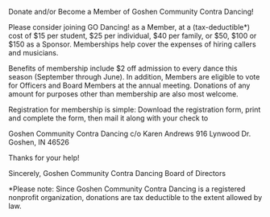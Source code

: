---
---

Donate and/or Become a Member of 
Goshen Community Contra Dancing!

Please consider joining GO Dancing! as a Member, at a (tax-deductible*) cost of $15 per student, $25 per individual, $40 per family, or $50, $100 or $150 as a Sponsor. Memberships help cover the expenses of hiring callers and musicians.

Benefits of membership include $2 off admission to every dance this season (September through June). In addition, Members are eligible to vote for Officers and Board Members at the annual meeting. Donations of any amount for purposes other than membership are also most welcome.

Registration for membership is simple: Download the registration form, print and complete the form, then mail it along with your check to


Goshen Community Contra Dancing
c/o Karen Andrews
916 Lynwood Dr.
Goshen, IN 46526

Thanks for your help!

Sincerely,
Goshen Community Contra Dancing Board of Directors

*Please note: Since Goshen Community Contra Dancing is a registered nonprofit organization, donations are tax deductible to the extent allowed by law.